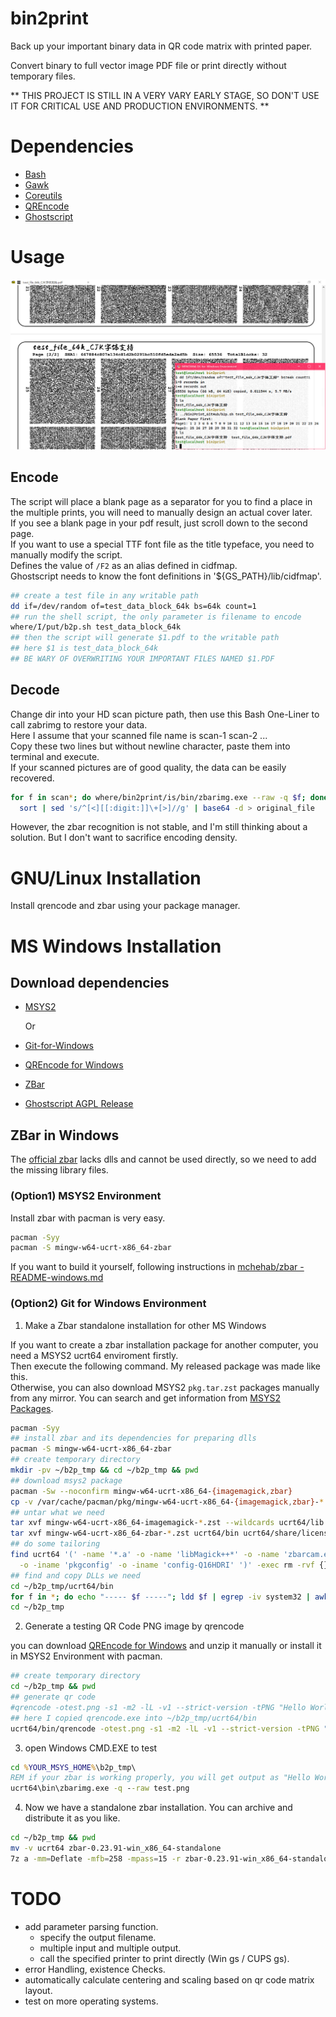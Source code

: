 # bin2print
Back up your important binary data in QR code matrix with printed paper.

Convert binary to full vector image PDF file or print directly without temporary files.

** THIS PROJECT IS STILL IN A VERY VARY EARLY STAGE, SO DON'T USE IT FOR CRITICAL USE AND PRODUCTION ENVIRONMENTS. **

# Dependencies
- [Bash](https://www.gnu.org/software/bash/)
- [Gawk](https://www.gnu.org/software/gawk/)
- [Coreutils](https://www.gnu.org/software/coreutils/)
- [QREncode](https://github.com/fukuchi/libqrencode)
- [Ghostscript](https://ghostscript.com/)

# Usage

![EncodeTest](doc/img/EncodeTest_v0.0.1_alpha.png)

## Encode

The script will place a blank page as a separator for you
to find a place in the multiple prints,
you will need to manually design an actual cover later.<br>
If you see a blank page in your pdf result, just scroll down to the second page.<br>
If you want to use a special TTF font file as the title typeface,
you need to manually modify the script.<br>
Defines the value of `/F2` as an alias defined in cidfmap.<br>
Ghostscript needs to know the font definitions in '${GS_PATH}/lib/cidfmap'.<br>

```sh
## create a test file in any writable path
dd if=/dev/random of=test_data_block_64k bs=64k count=1
## run the shell script, the only parameter is filename to encode
where/I/put/b2p.sh test_data_block_64k
## then the script will generate $1.pdf to the writable path
## here $1 is test_data_block_64k
## BE WARY OF OVERWRITING YOUR IMPORTANT FILES NAMED $1.PDF
```

## Decode

Change dir into your HD scan picture path,
then use this Bash One-Liner to call zabrimg to restore your data.<br>
Here I assume that your scanned file name is scan-1 scan-2 ...<br>
Copy these two lines but without newline character, paste them into terminal and execute.<br>
If your scanned pictures are of good quality, the data can be easily recovered.

```sh
for f in scan*; do where/bin2print/is/bin/zbarimg.exe --raw -q $f; done |
  sort | sed 's/^[<][[:digit:]]\+[>]//g' | base64 -d > original_file
```

However, the zbar recognition is not stable, and I'm still thinking about a solution.
But I don't want to sacrifice encoding density.

# GNU/Linux Installation

Install qrencode and zbar using your package manager.

# MS Windows Installation

## Download dependencies

- [MSYS2](https://www.msys2.org/)

  Or

- [Git-for-Windows](https://git-scm.com/download/win)
- [QREncode for Windows](https://sourceforge.net/projects/qrencode-for-windows/)
- [ZBar](https://github.com/mchehab/zbar)
- [Ghostscript AGPL Release](https://ghostscript.com/releases/gsdnld.html)

## ZBar in Windows

The [official zbar](https://github.com/mchehab/zbar) lacks dlls and cannot be used directly, so we need to add the missing library files.

### (Option1) MSYS2 Environment

Install zbar with pacman is very easy.

```sh
pacman -Syy
pacman -S mingw-w64-ucrt-x86_64-zbar
```

If you want to build it yourself, following instructions in
[mchehab/zbar - README-windows.md](https://github.com/mchehab/zbar)

### (Option2) Git for Windows Environment

1. Make a Zbar standalone installation for other MS Windows

If you want to create a zbar installation package for another computer,
you need a MSYS2 ucrt64 enviroment firstly.<br>
Then execute the following command. My released package was made like this.<br>
Otherwise, you can also download MSYS2 `pkg.tar.zst` packages manually from any mirror.
You can search and get information from [MSYS2 Packages](https://packages.msys2.org/search).

```sh
pacman -Syy
## install zbar and its dependencies for preparing dlls
pacman -S mingw-w64-ucrt-x86_64-zbar
## create temporary directory
mkdir -pv ~/b2p_tmp && cd ~/b2p_tmp && pwd
## download msys2 package
pacman -Sw --noconfirm mingw-w64-ucrt-x86_64-{imagemagick,zbar}
cp -v /var/cache/pacman/pkg/mingw-w64-ucrt-x86_64-{imagemagick,zbar}-*.zst ~/b2p_tmp
## untar what we need
tar xvf mingw-w64-ucrt-x86_64-imagemagick-*.zst --wildcards ucrt64/lib ucrt64/share/licenses ucrt64/bin/*.dll
tar xvf mingw-w64-ucrt-x86_64-zbar-*.zst ucrt64/bin ucrt64/share/licenses
## do some tailoring
find ucrt64 '(' -name '*.a' -o -name 'libMagick++*' -o -name 'zbarcam.exe' \
  -o -iname 'pkgconfig' -o -iname 'config-Q16HDRI' ')' -exec rm -rvf {} \;
## find and copy DLLs we need
cd ~/b2p_tmp/ucrt64/bin
for f in *; do echo "----- $f -----"; ldd $f | egrep -iv system32 | awk '{print $3}' | xargs -I{} cp -v "{}" .; done
cd ~/b2p_tmp
```

2. Generate a testing QR Code PNG image by qrencode

you can download [QREncode for Windows](https://sourceforge.net/projects/qrencode-for-windows/)
and unzip it manually or install it in MSYS2 Environment with pacman.

```sh
## create temporary directory
cd ~/b2p_tmp && pwd
## generate qr code
#qrencode -otest.png -s1 -m2 -lL -v1 --strict-version -tPNG "Hello World!"
## here I copied qrencode.exe into ~/b2p_tmp/ucrt64/bin
ucrt64/bin/qrencode -otest.png -s1 -m2 -lL -v1 --strict-version -tPNG "Hello World!"
```

3. open Windows CMD.EXE to test

```bat
cd %YOUR_MSYS_HOME%\b2p_tmp\
REM if your zbar is working properly, you will get output as "Hello World!"
ucrt64\bin\zbarimg.exe -q --raw test.png
```

4. Now we have a standalone zbar installation. You can archive and distribute it as you like.

```sh
cd ~/b2p_tmp && pwd
mv -v ucrt64 zbar-0.23.91-win_x86_64-standalone
7z a -mm=Deflate -mfb=258 -mpass=15 -r zbar-0.23.91-win_x86_64-standalone{.zip,}
```

# TODO
- add parameter parsing function.
  - specify the output filename.
  - multiple input and multiple output.
  - call the specified printer to print directly (Win gs / CUPS gs).
- error Handling, existence Checks.
- automatically calculate centering and scaling based on qr code matrix layout.
- test on more operating systems.
